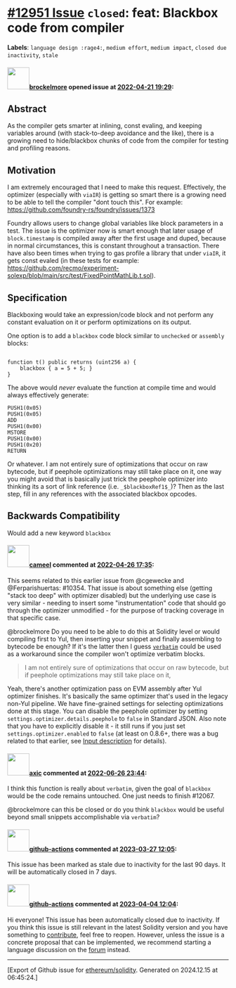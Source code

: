 # [\#12951 Issue](https://github.com/ethereum/solidity/issues/12951) `closed`: feat: Blackbox code from compiler
**Labels**: `language design :rage4:`, `medium effort`, `medium impact`, `closed due inactivity`, `stale`


#### <img src="https://avatars.githubusercontent.com/u/31553173?u=fbe6c6b8d63f693b8367103acdd1299b31961d12&v=4" width="50">[brockelmore](https://github.com/brockelmore) opened issue at [2022-04-21 19:29](https://github.com/ethereum/solidity/issues/12951):

## Abstract
As the compiler gets smarter at inlining, const evaling, and keeping variables around (with stack-to-deep avoidance and the like), there is a growing need to hide/blackbox chunks of code from the compiler for testing and profiling reasons. 

## Motivation

I am extremely encouraged that I need to make this request. Effectively, the optimizer (especially with `viaIR`) is getting so smart there is a growing need to be able to tell the compiler "dont touch this". For example: https://github.com/foundry-rs/foundry/issues/1373

Foundry allows users to change global variables like block parameters in a test. The issue is the optimizer now is smart enough that later usage of `block.timestamp` is compiled away after the first usage and duped, because in normal circumstances, this is constant throughout a transaction. There have also been times when trying to gas profile a library that under `viaIR`, it gets const evaled (in these tests for example: https://github.com/recmo/experiment-solexp/blob/main/src/test/FixedPointMathLib.t.sol).

## Specification
Blackboxing would take an expression/code block and not perform any constant evaluation on it or perform optimizations on its output.

One option is to add a `blackbox` code block similar to `unchecked` or `assembly` blocks:
```solidity

function t() public returns (uint256 a) {
    blackbox { a = 5 + 5; }
}
```

The above would *never* evaluate the function at compile time and would always effectively generate:
```
PUSH1(0x05)
PUSH1(0x05)
ADD
PUSH1(0x00)
MSTORE
PUSH1(0x00)
PUSH1(0x20)
RETURN
```

Or whatever. I am not entirely sure of optimizations that occur on raw bytecode, but if  peephole optimizations may still take place on it, one way you might avoid that is basically just trick the peephole optimizer into thinking its a sort of link reference (i.e. `_$blackboxRef1$_`)? Then as the last step, fill in any references with the associated blackbox opcodes. 

## Backwards Compatibility
Would add a new keyword `blackbox` 

#### <img src="https://avatars.githubusercontent.com/u/137030?v=4" width="50">[cameel](https://github.com/cameel) commented at [2022-04-26 17:35](https://github.com/ethereum/solidity/issues/12951#issuecomment-1110070190):

This seems related to this earlier issue from @cgewecke and @Ferparishuertas: #10354. That issue is about something else (getting "stack too deep" with optimizer disabled) but the underlying use case is very similar - needing to insert some "instrumentation" code that should go through the optimizer unmodified - for the purpose of tracking coverage in that specific case.

@brockelmore Do you need to be able to do this at Solidity level or would compiling first to Yul, then inserting your snippet and finally assembling to bytecode be enough? If it's the latter then I guess [`verbatim`](https://docs.soliditylang.org/en/latest/yul.html#verbatim) could be used as a workaround since the compiler won't optimize verbatim blocks.

> I am not entirely sure of optimizations that occur on raw bytecode, but if peephole optimizations may still take place on it,

Yeah, there's another optimization pass on EVM assembly after Yul optimizer finishes. It's basically the same optimizer that's used in the legacy non-Yul pipeline. We have fine-grained settings for selecting optimizations done at this stage. You can disable the peephole optimizer by setting `settings.optimizer.details.peephole` to `false` in Standard JSON. Also note that you have to explicitly disable it - it still runs if you just set `settings.optimizer.enabled` to `false` (at least on 0.8.6+, there was a bug related to that earlier, see [Input description](https://docs.soliditylang.org/en/latest/using-the-compiler.html#input-description) for details).

#### <img src="https://avatars.githubusercontent.com/u/20340?v=4" width="50">[axic](https://github.com/axic) commented at [2022-06-26 23:44](https://github.com/ethereum/solidity/issues/12951#issuecomment-1166681503):

I think this function is really about `verbatim`, given the goal of `blackbox` would be the code remains untouched. One just needs to finish #12067.

@brockelmore can this be closed or do you think `blackbox` would be useful beyond small snippets accomplishable via `verbatim`?

#### <img src="https://avatars.githubusercontent.com/in/15368?v=4" width="50">[github-actions](https://github.com/apps/github-actions) commented at [2023-03-27 12:05](https://github.com/ethereum/solidity/issues/12951#issuecomment-1485026401):

This issue has been marked as stale due to inactivity for the last 90 days.
It will be automatically closed in 7 days.

#### <img src="https://avatars.githubusercontent.com/in/15368?v=4" width="50">[github-actions](https://github.com/apps/github-actions) commented at [2023-04-04 12:04](https://github.com/ethereum/solidity/issues/12951#issuecomment-1495855627):

Hi everyone! This issue has been automatically closed due to inactivity.
If you think this issue is still relevant in the latest Solidity version and you have something to [contribute](https://docs.soliditylang.org/en/latest/contributing.html), feel free to reopen.
However, unless the issue is a concrete proposal that can be implemented, we recommend starting a language discussion on the [forum](https://forum.soliditylang.org) instead.


-------------------------------------------------------------------------------



[Export of Github issue for [ethereum/solidity](https://github.com/ethereum/solidity). Generated on 2024.12.15 at 06:45:24.]
